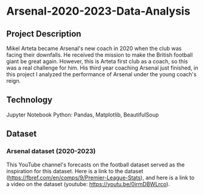 # Arsenal-2020-2023-Data-Analysis
## Project Description
Mikel Arteta became Arsenal's new coach in 2020 when the club was facing their downfalls. He received the mission to make the British football giant be great again. However, this is Arteta first club as a coach, so this was a real challenge for him. His third year coaching Arsenal just finished, in this project I analyzed the performance of Arsenal under the young coach's reign. 

## Technology
 Jupyter Notebook
 Python: Pandas, Matplotlib, BeautifulSoup

## Dataset 
### Arsenal dataset (2020-2023)
This YouTube channel's forecasts on the football dataset served as the inspiration for this dataset. Here is a link to the dataset (https://fbref.com/en/comps/9/Premier-League-Stats), and here is a link to a video on the dataset (youtube: https://youtu.be/0irmDBWLrco).


